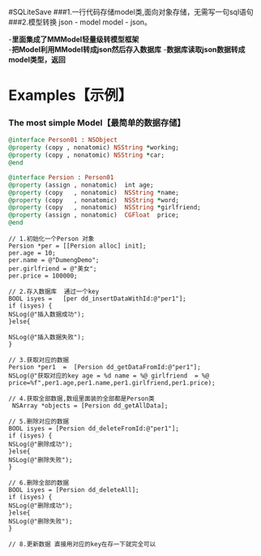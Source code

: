 #SQLiteSave
###1.一行代码存储model类,面向对象存储，无需写一句sql语句
###2.模型转换  json -  model   model - json。
   
-**里面集成了MMModel轻量级转模型框架**  
-**把Model利用MModel转成json然后存入数据库**
-**数据库读取json数据转成model类型，返回**



# <a id="Examples"></a> Examples【示例】 
### <a id="Model"></a> The most simple  Model【最简单的数据存储】    

```ruby 
@interface Person01 : NSObject
@property (copy , nonatomic) NSString *working;
@property (copy , nonatomic) NSString *car;
@end

@interface Persion : Person01
@property (assign , nonatomic)  int age;
@property (copy   , nonatomic)  NSString *name;
@property (copy   , nonatomic)  NSString *word;
@property (copy   , nonatomic)  NSString *girlfriend;
@property (assign , nonatomic)  CGFloat  price;
@end
```

```objc
// 1.初始化一个Person 对象 
Persion *per = [[Persion alloc] init];
per.age = 10;
per.name = @"DumengDemo";
per.girlfriend = @"美女";
per.price = 100000;

// 2.存入数据库  通过一个key
BOOL isyes =   [per dd_insertDataWithId:@"per1"];
if (isyes) {
NSLog(@"插入数据成功");
}else{

NSLog(@"插入数据失败");
}  

// 3.获取对应的数据
Persion *per1  =  [Persion dd_getDataFromId:@"per1"];
NSLog(@"获取对应的key age = %d name = %@ girlfriend  = %@ price=%f",per1.age,per1.name,per1.girlfriend,per1.price); 

// 4.获取全部数据,数组里面装的全部都是Person类
 NSArray *objects = [Persion dd_getAllData]; 

// 5.删除对应的数据   
BOOL isyes = [Persion dd_deleteFromId:@"per1"];
if (isyes) {
NSLog(@"删除成功");
}else{
NSLog(@"删除失败");
}  

// 6.删除全部的数据   
BOOL isyes = [Persion dd_deleteAll];
if (isyes) {
NSLog(@"删除成功");
}else{
NSLog(@"删除失败");
} 

// 8.更新数据 直接用对应的key在存一下就完全可以
```


 
